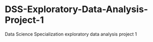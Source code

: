 # DSS-Exploratory-Data-Analysis-Project-1
Data Science Specialization exploratory data analysis project 1
